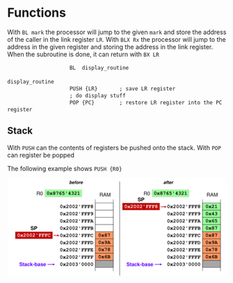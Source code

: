 # Functions

With `BL mark` the processor will jump to the given `mark` and store the address of the caller in the link register `LR`. With `BLX Rx` the processor will jump to the address in the given register and storing the address in the link register. When the subroutine is done, it can return with `BX LR`



```assembly
					BL 	display_routine

display_routine
					PUSH {LR}		; save LR register
					; do display stuff
					POP {PC}		; restore LR register into the PC register
```

## Stack

With `PUSH` can the contents of registers be pushed onto the stack. With `POP` can register be popped 

The following example shows `PUSH {R0}`

<img src="res/image-20221109105913722.png" alt="image-20221109105913722" style="zoom: 50%;" />

